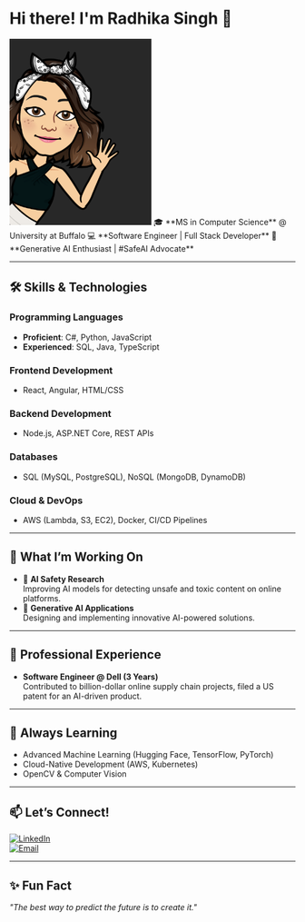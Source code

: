 # Hi there! I'm Radhika Singh 👋
<img src="https://github.com/radhika-singh-10/radhika-singh-10/blob/main/radhikasingh.png" alt="Radhika Singh"  width="250"/>
🎓 **MS in Computer Science** @ University at Buffalo  
💻 **Software Engineer | Full Stack Developer**  
🤖 **Generative AI Enthusiast | #SafeAI Advocate**  

---

## 🛠️ Skills & Technologies

### **Programming Languages**
- **Proficient**: C#, Python, JavaScript  
- **Experienced**: SQL, Java, TypeScript

### **Frontend Development**
- React, Angular, HTML/CSS  

### **Backend Development**
- Node.js, ASP.NET Core, REST APIs  

### **Databases**
- SQL (MySQL, PostgreSQL), NoSQL (MongoDB, DynamoDB)  

### **Cloud & DevOps**
- AWS (Lambda, S3, EC2), Docker, CI/CD Pipelines  

---

## 🚀 What I’m Working On
- 🌟 **AI Safety Research**  
  Improving AI models for detecting unsafe and toxic content on online platforms.  
- 🤖 **Generative AI Applications**  
  Designing and implementing innovative AI-powered solutions.  

---

## 💼 Professional Experience
- **Software Engineer @ Dell (3 Years)**  
  Contributed to billion-dollar online supply chain projects, filed a US patent for an AI-driven product.  

---

## 🌱 Always Learning
- Advanced Machine Learning (Hugging Face, TensorFlow, PyTorch)  
- Cloud-Native Development (AWS, Kubernetes)  
- OpenCV & Computer Vision  

---

## 📫 Let’s Connect!
[![LinkedIn](https://img.shields.io/badge/-LinkedIn-blue?style=flat-square&logo=linkedin&logoColor=white)](https://linkedin.com/in/radhika-singh)  
[![Email](https://img.shields.io/badge/-Email-D14836?style=flat-square&logo=gmail&logoColor=white)](mailto:radhika.singh@example.com)  

---

## ✨ Fun Fact
_"The best way to predict the future is to create it."_  

<!---
Radhika-singh-10/radhika-singh-10 is a ✨ special ✨ repository because its `README.md` (this file) appears on your GitHub profile.
You can click the Preview link to take a look at your changes.

- 🌱 I’m currently learning to strengthen my data analytics, science, and mathematical foundations...
- 💞️ I'm looking to collaborate on new opportunities in the field of data analytics, science...
--->
